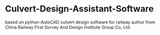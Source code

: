# Culvert-Design-Assistant-Software
based on python-AutoCAD
culvert design software for railway
author from China Railway First Survey And Design Institute Group Co, Ltd.
